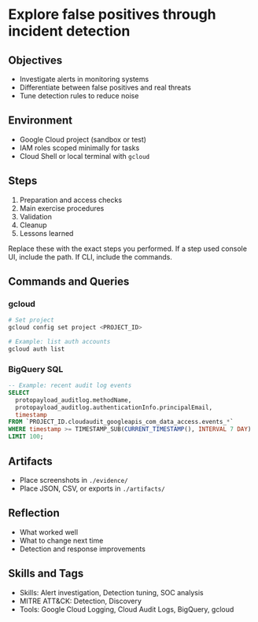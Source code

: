 # Explore false positives through incident detection

## Objectives
- Investigate alerts in monitoring systems
- Differentiate between false positives and real threats
- Tune detection rules to reduce noise

## Environment
- Google Cloud project (sandbox or test)
- IAM roles scoped minimally for tasks
- Cloud Shell or local terminal with `gcloud`

## Steps
1. Preparation and access checks
2. Main exercise procedures
3. Validation
4. Cleanup
5. Lessons learned

Replace these with the exact steps you performed. If a step used console UI, include the path. If CLI, include the commands.

## Commands and Queries

### gcloud
```bash
# Set project
gcloud config set project <PROJECT_ID>

# Example: list auth accounts
gcloud auth list
```

### BigQuery SQL
```sql
-- Example: recent audit log events
SELECT
  protopayload_auditlog.methodName,
  protopayload_auditlog.authenticationInfo.principalEmail,
  timestamp
FROM `PROJECT_ID.cloudaudit_googleapis_com_data_access.events_*`
WHERE timestamp >= TIMESTAMP_SUB(CURRENT_TIMESTAMP(), INTERVAL 7 DAY)
LIMIT 100;
```

## Artifacts
- Place screenshots in `./evidence/`
- Place JSON, CSV, or exports in `./artifacts/`

## Reflection
- What worked well
- What to change next time
- Detection and response improvements

## Skills and Tags
- Skills: Alert investigation, Detection tuning, SOC analysis
- MITRE ATT&CK: Detection, Discovery
- Tools: Google Cloud Logging, Cloud Audit Logs, BigQuery, gcloud
